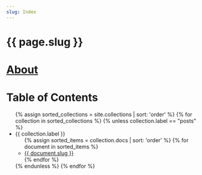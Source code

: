 ```yaml
---
slug: Index
---
```


# {{ page.slug }}

# [About](/about.md)

# Table of Contents
<ul>
  {% assign sorted_collections = site.collections | sort: 'order' %}
  {% for collection in sorted_collections %}
    {% unless collection.label == "posts" %}
      <li>{{ collection.label }}
        <ul>
          {% assign sorted_items = collection.docs | sort: 'order' %}
          {% for document in sorted_items %}
            <li><a href="{{ document.url | relative_url }}">{{ document.slug }}</a></li>
          {% endfor %}
        </ul>
      </li>
    {% endunless %}
  {% endfor %}
</ul>
